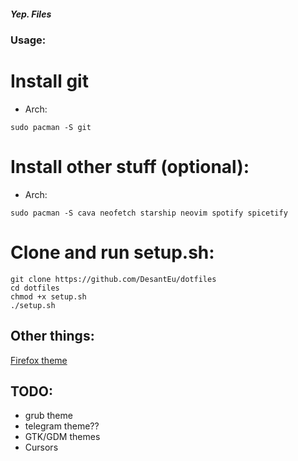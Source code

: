 ##### Yep. Files

### Usage:
# Install git
- Arch:
```
sudo pacman -S git
```
# Install other stuff (optional):
- Arch:
```
sudo pacman -S cava neofetch starship neovim spotify spicetify
```

# Clone and run setup.sh:
```
git clone https://github.com/DesantEu/dotfiles
cd dotfiles
chmod +x setup.sh
./setup.sh
```

## Other things:
[Firefox theme](https://addons.mozilla.org/en-US/firefox/addon/gruvbox-true-dark/?utm_source=addons.mozilla.org&utm_medium=referral&utm_content=search) 

## TODO:
- grub theme
- telegram theme??
- GTK/GDM themes
- Cursors

